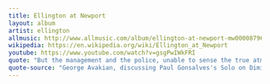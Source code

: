 ```yaml
---
title: Ellington at Newport
layout: album
artist: ellington
allmusic: http://www.allmusic.com/album/ellington-at-newport-mw0000879617
wikipedia: https://en.wikipedia.org/wiki/Ellington_at_Newport
youtube: https://www.youtube.com/watch?v=gsgPwIWkFRI
quote: "But the management and the police, unable to sense the true atmosphere of that crowd as it felt from the stage, grew more apprehensive with every chorus."
quote-source: "George Avakian, discussing Paul Gonsalves's Solo on Diminuendo and Crescendo in Blue"
---
```

